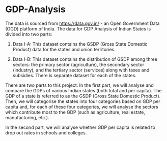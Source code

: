 # GDP-Analysis

The data is sourced from https://data.gov.in/ - an Open Government Data (OGD) platform of India. The data for GDP Analysis of Indian States is divided into two parts:

1. Data I-A: This dataset contains the GSDP (Gross State Domestic Product) data for the states and union territories.

2. Data I-B: This dataset contains the distribution of GSDP among three sectors: the primary sector (agriculture), the secondary sector (industry), and the tertiary sector (services) along with taxes and subsidies. There is separate dataset for each of the states. 

There are two parts to this project. In the first part, we will analyse and compare the GDPs of various Indian states (both total and per capita). The GDP of a state is referred to as the GSDP (Gross State Domestic Product). Then, we will categorise the states into four categories based on GDP per capita and, for each of these four categories, we will analyse the sectors which contribute most to the GDP (such as agriculture, real estate, manufacturing, etc.).

In the second part, we will analyse whether GDP per capita is related to drop out rates in schools and colleges.
